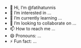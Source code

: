 - 👋 Hi, I’m @fatihatunnis
- 👀 I’m interested in ...
- 🌱 I’m currently learning ...
- 💞️ I’m looking to collaborate on ...
- 📫 How to reach me ...
- 😄 Pronouns: ...
- ⚡ Fun fact: ...

<!---
fatihatunnis/fatihatunnis is a ✨ special ✨ repository because its `README.md` (this file) appears on your GitHub profile.
You can click the Preview link to take a look at your changes.
--->
